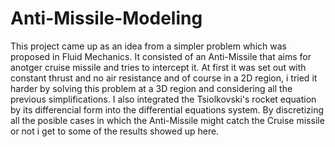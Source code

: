 # Anti-Missile-Modeling

This project came up as an idea from a simpler problem which was proposed in Fluid Mechanics.
It consisted of an Anti-Missile that aims for anotger cruise missile and tries to intercept it.
At first it was set out with constant thrust and no air resistance and of course in a 2D region,
i tried it harder by solving this problem at a 3D region and considering all the previous simplifications.
I also integrated the Tsiolkovski's rocket equation by its differencial form into the differential equations system.
By discretizing all the posible cases in which the Anti-Missile might catch the Cruise missile or not i get to some of the results showed up here.

